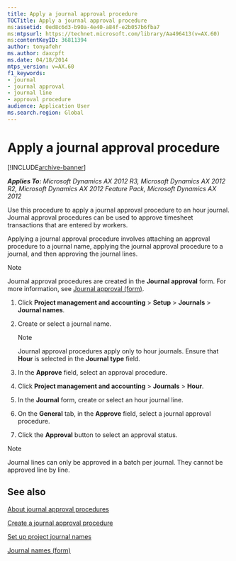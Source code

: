 ```yaml
---
title: Apply a journal approval procedure
TOCTitle: Apply a journal approval procedure
ms:assetid: 0ed8c6d3-b90a-4e40-a84f-e2b057b6fba7
ms:mtpsurl: https://technet.microsoft.com/library/Aa496413(v=AX.60)
ms:contentKeyID: 36811394
author: tonyafehr
ms.author: daxcpft
ms.date: 04/18/2014
mtps_version: v=AX.60
f1_keywords:
- journal
- journal approval
- journal line
- approval procedure
audience: Application User
ms.search.region: Global
---
```


# Apply a journal approval procedure 


[!INCLUDE[archive-banner](includes/archive-banner.md)]


_**Applies To:** Microsoft Dynamics AX 2012 R3, Microsoft Dynamics AX 2012 R2, Microsoft Dynamics AX 2012 Feature Pack, Microsoft Dynamics AX 2012_

Use this procedure to apply a journal approval procedure to an hour journal. Journal approval procedures can be used to approve timesheet transactions that are entered by workers.

Applying a journal approval procedure involves attaching an approval procedure to a journal name, applying the journal approval procedure to a journal, and then approving the journal lines.


> [!NOTE]
> <P>Journal approval procedures are created in the <STRONG>Journal approval</STRONG> form. For more information, see <A href="https://technet.microsoft.com/library/aa499141(v=ax.60)">Journal approval (form)</A>.</P>



1.  Click **Project management and accounting** \> **Setup** \> **Journals** \> **Journal names**.

2.  Create or select a journal name.
    

    > [!NOTE]
    > <P>Journal approval procedures apply only to hour journals. Ensure that <STRONG>Hour</STRONG> is selected in the <STRONG>Journal type</STRONG> field.</P>



3.  In the **Approve** field, select an approval procedure.

4.  Click **Project management and accounting** \> **Journals** \> **Hour**.

5.  In the **Journal** form, create or select an hour journal line.

6.  On the **General** tab, in the **Approve** field, select a journal approval procedure.

7.  Click the **Approval** button to select an approval status.


> [!NOTE]
> <P>Journal lines can only be approved in a batch per journal. They cannot be approved line by line.</P>



## See also

[About journal approval procedures](about-journal-approval-procedures.md)

[Create a journal approval procedure](create-a-journal-approval-procedure.md)

[Set up project journal names](set-up-project-journal-options.md)

[Journal names (form)](https://technet.microsoft.com/library/aa617509\(v=ax.60\))

  


